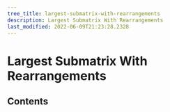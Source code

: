 ```yaml
---
tree_title: largest-submatrix-with-rearrangements
description: Largest Submatrix With Rearrangements
last_modified: 2022-06-09T21:23:28.2328
---
```


# Largest Submatrix With Rearrangements

## Contents
